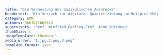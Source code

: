 ```yaml
---
title: 'Die Vermessung des musikalischen Ausdrucks'
headertext: 'Ein Versuch zur digitalen Quantifizierung am Beispiel Melodyne'
category: EMW
authors: 5bbfb71bb032d
supervisors: 'Prof. Winfried Gerling,Prof. Anne Quirynen'
thumbSize: s
imageTemplate: thumbnail
media_order: '1.jpg,2.png,3.png'
template_format: json
---
```


